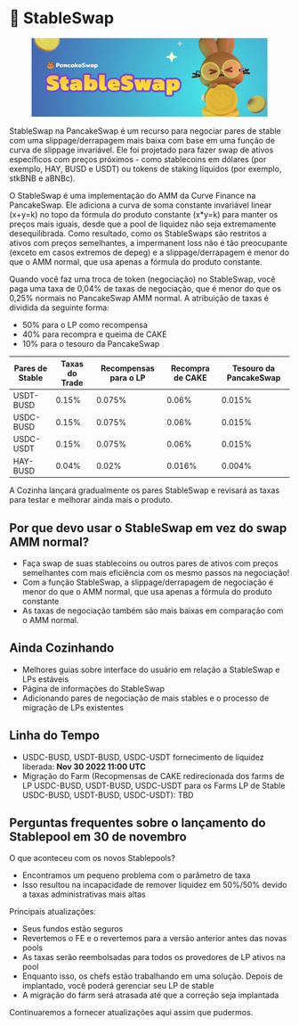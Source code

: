 # 🔄 StableSwap

<figure><img src="../../.gitbook/assets/docs masthead.png" alt=""><figcaption></figcaption></figure>

StableSwap na PancakeSwap é um recurso para negociar pares de stable com uma slippage/derrapagem mais baixa com base em uma função de curva de slippage  invariável. Ele foi projetado para fazer swap de ativos específicos com preços próximos - como stablecoins em dólares (por exemplo, HAY, BUSD e USDT) ou tokens de staking líquidos (por exemplo, stkBNB e aBNBc).&#x20;

O StableSwap é uma implementação do AMM da Curve Finance na PancakeSwap. Ele adiciona a curva de soma constante invariável linear (x+y=k) no topo da fórmula do produto constante (x\*y=k) para manter os preços mais iguais, desde que a pool de liquidez não seja extremamente desequilibrada. Como resultado, como os StableSwaps são restritos a ativos com preços semelhantes, a impermanent loss não é tão preocupante (exceto em casos extremos de depeg) e a slippage/derrapagem é menor do que o AMM normal, que usa apenas a fórmula do produto constante.&#x20;

Quando você faz uma troca de token (negociação) no StableSwap, você paga uma taxa de 0,04% de taxas de negociação, que é menor do que os 0,25% normais no PancakeSwap AMM normal. A atribuição de taxas é dividida da seguinte forma:



* 50% para o LP como recompensa&#x20;
* 40% para recompra e queima de CAKE
* 10% para o tesouro da PancakeSwap&#x20;

| Pares de Stable | Taxas do Trade | Recompensas para o LP | Recompra de CAKE | Tesouro da PancakeSwap  |
| --------------- | -------------- | --------------------- | ---------------- | ----------------------- |
| USDT-BUSD       | 0.15%          | 0.075%                | 0.06%            | 0.015%                  |
| USDC-BUSD       | 0.15%          | 0.075%                | 0.06%            | 0.015%                  |
| USDC-USDT       | 0.15%          | 0.075%                | 0.06%            | 0.015%                  |
| HAY-BUSD        | 0.04%          | 0.02%                 | 0.016%           | 0.004%                  |

A Cozinha lançará gradualmente os pares StableSwap e revisará as taxas para testar e melhorar ainda mais o produto.

## Por que devo usar o StableSwap em vez do swap AMM normal?

* Faça swap de suas stablecoins ou outros pares de ativos com preços semelhantes com mais eficiência com os mesmo passos na negociação!&#x20;
* Com a função StableSwap, a slippage/derrapagem de negociação é menor do que o AMM normal, que usa apenas a fórmula do produto constante
* As taxas de negociação também são mais baixas em comparação com o AMM normal.

## Ainda Cozinhando

* Melhores guias sobre interface do usuário em relação a StableSwap e LPs estáveis
* Página de informações do StableSwap
* Adicionando pares de negociação de mais stables e o processo de migração de LPs existentes

## Linha do Tempo <a href="#timeline" id="timeline"></a>

* USDC-BUSD, USDT-BUSD, USDC-USDT fornecimento de liquidez liberada: **Nov 30 2022 11:00 UTC**
* Migração do Farm (Recopmensas de CAKE redirecionada dos farms de LP USDC-BUSD, USDT-BUSD, USDC-USDT para os Farms LP de Stable USDC-BUSD, USDT-BUSD, USDC-USDT): TBD

## Perguntas frequentes sobre o lançamento do Stablepool em 30 de novembro&#x20;

O que aconteceu com os novos Stablepools?&#x20;

* Encontramos um pequeno problema com o parâmetro de taxa&#x20;
* Isso resultou na incapacidade de remover liquidez em 50%/50% devido a taxas administrativas mais altas&#x20;

Principais atualizações:&#x20;

* Seus fundos estão seguros&#x20;
* Revertemos o FE e o revertemos para a versão anterior antes das novas pools&#x20;
* As taxas serão reembolsadas para todos os provedores de LP ativos na pool&#x20;
* Enquanto isso, os chefs estão trabalhando em uma solução. Depois de implantado, você poderá gerenciar seu LP de stable&#x20;
* A migração do farm será atrasada até que a correção seja implantada&#x20;

Continuaremos a fornecer atualizações aqui assim que pudermos.
